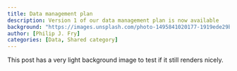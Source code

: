 ```yaml
---
title: Data management plan
description: Version 1 of our data management plan is now available
background: "https://images.unsplash.com/photo-1495841020177-1919ede29bd8?ixlib=rb-1.2.1&ixid=eyJhcHBfaWQiOjEyMDd9&auto=format&fit=crop&w=1200&q=80"
author: [Philip J. Fry]
categories: [Data, Shared category]
---
```


This post has a very light background image to test if it still renders nicely.

